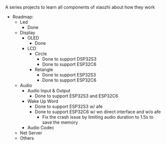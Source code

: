 A series projects to learn all components of xiaozhi about how they work
- Roadmap:
  - Led 
    - Done  
  - Display
    - OLED
      - Done
    - LCD
      - Circle
        - Done to support DSP32S3
        - Done to support ESP32C6
      - Retangle
        - Done to support ESP32S3
        - Done to support ESP32C6
  - Audio 
    - Audio Input & Output
      - Done to support ESP32S3 and ESP32C6
    - Wake Up Word
      - Done to support ESP32S3 w/ afe
      - Done to support ESP32C6 w/ wn direct interface and w/o afe 
        - Fix the crash issue by limiting audio duration to 1.5s to save the memory
    - Audio Codec
  - Net Server
  - Others
